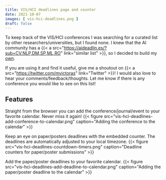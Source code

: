 ```yaml
---
title: VIS/HCI deadlines page and counter
date: 2021-10-07
images: [ vis-hci-deadlines.png ]
draft: false
---
```


To keep track of the VIS/HCI conferences I was searching for a curated list by other researchers/universities, but I found none. I knew that the AI community has a {{< a src="https://aideadlin.es/?sub=CV,NLP,DM,SP,ML,RO" link="similar list" >}}, so I decided to build my [own](/vis-deadlines).

If you are using it and find it useful, give me a shoutout on {{< a src="https://twitter.com/mvictoras" link="Twitter" >}}! I would also love to hear your comments/feedback/thoughts. Let me know if there is any conference you would like to see on this list!

## Features

Straight from the browser you can add the conference/journal/event to your favorite calendar. Never miss it again!
{{< figure src="vis-hci-deadlines-add-conference-to-calendar.png" caption="Adding the conference to the calendar" >}}

Keep an eye on paper/posters deadlines with the embedded counter. The deadlines are automatically adjusted to your local timezone.
{{< figure src="vis-hci-deadlines-countdown-timers.png" caption="Deadline counters for paper/poster submissions" >}}

Add the paper/poster deadlines to your favorite calendar.
{{< figure src="vis-hci-deadlines-add-deadline-to-calendar.png" caption="Adding the paper/poster deadline to the calendar" >}}
